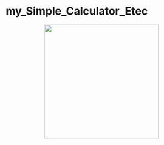 # my_Simple_Calculator_Etec

<div align="center">
<img src="https://user-images.githubusercontent.com/95677248/157166304-ac0b2df4-1c9e-4358-83dd-054effa2d758.png" width="300px" />
</div>
